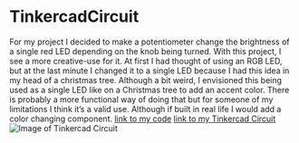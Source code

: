 # TinkercadCircuit
For my project I decided to make a potentiometer change the brightness of a single red LED depending on the knob being turned. With this project, I see a more creative-use for it. At first I had thought of using an RGB LED, but at the last minute I changed it to a single LED because I had this idea in my head of a christmas tree. Although a bit weird, I envisioned this being used as a single LED like on a Christmas tree to add an accent color. There is probably a more functional way of doing that but for someone of my limitations I think it’s a valid use. Although if built in real life I would add a color changing component.
[link to my code](https://makeademic.github.io/TinkercadCircuit/tinkercode.ino)
[link to my Tinkercad Circuit](https://www.tinkercad.com/things/37FjIhjpOll-final-project)
![Image of Tinkercad Circuit](https://makeademic.github.com/TinkercadCircuit/tinkerimage.png)
